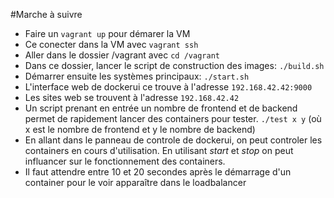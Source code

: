 #Marche à suivre
* Faire un ``vagrant up`` pour démarer la VM
* Ce conecter dans la VM avec ``vagrant ssh``
* Aller dans le dossier /vagrant avec ``cd /vagrant``
* Dans ce dossier, lancer le script de construction des images: ``./build.sh``
* Démarrer ensuite les systèmes principaux: ``./start.sh``
* L'interface web de dockerui ce trouve à l'adresse ``192.168.42.42:9000``
* Les sites web se trouvent à l'adresse ``192.168.42.42``
* Un script prenant en entrée un nombre de frontend et de backend permet de rapidement lancer des containers pour tester. ``./test x y`` (où x est le nombre de frontend et y le nombre de backend)
* En allant dans le panneau de controle de dockerui, on peut controler les containers en cours d'utilisation. En utilisant *start* et *stop* on peut influancer sur le fonctionnement des containers.
* Il faut attendre entre 10 et 20 secondes après le démarrage d'un container pour le voir 
apparaître dans le loadbalancer
